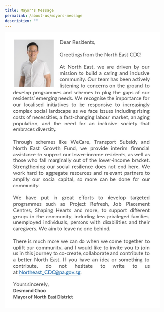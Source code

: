 ```yaml
---
title: Mayor's Message
permalink: /about-us/mayors-message
description: ""
---
```

![](/images/About%20Us/Mayor%20Message.jpg)